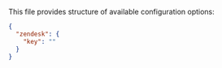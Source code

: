 This file provides structure of available configuration options:
```json
{
  "zendesk": {
    "key": ""
  }
}
```
